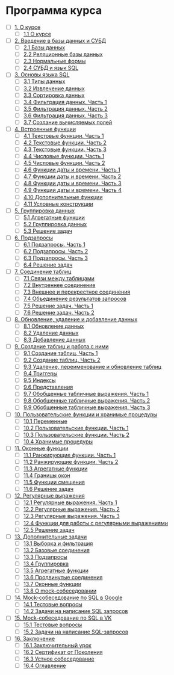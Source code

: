 # Программа курса
- [ ] [1. О курсе](https://github.com/tskdvraz0r/education/tree/main/stepik/beegeek/sql_generation/01_course_for_beginners/module/module_01)
    - [ ] [1.1 О курсе](https://github.com/tskdvraz0r/education/tree/main/stepik/beegeek/sql_generation/01_course_for_beginners/module/module_01/lesson_01)

- [ ] [2. Введение в базы данных и СУБД](https://github.com/tskdvraz0r/education/tree/main/stepik/beegeek/sql_generation/01_course_for_beginners/module/module_02)
    - [ ] [2.1 Базы данных](https://github.com/tskdvraz0r/education/tree/main/stepik/beegeek/sql_generation/01_course_for_beginners/module/module_02/lesson_01)
    - [ ] [2.2 Реляционные базы данных](https://github.com/tskdvraz0r/education/tree/main/stepik/beegeek/sql_generation/01_course_for_beginners/module/module_02/lesson_02)
    - [ ] [2.3 Нормальные формы](https://github.com/tskdvraz0r/education/tree/main/stepik/beegeek/sql_generation/01_course_for_beginners/module/module_02/lesson_03)
    - [ ] [2.4 СУБД и язык SQL](https://github.com/tskdvraz0r/education/tree/main/stepik/beegeek/sql_generation/01_course_for_beginners/module/module_02/lesson_04)

- [ ] [3. Основы языка SQL](https://github.com/tskdvraz0r/education/tree/main/stepik/beegeek/sql_generation/01_course_for_beginners/module/module_03)
    - [ ] [3.1 Типы данных](https://github.com/tskdvraz0r/education/tree/main/stepik/beegeek/sql_generation/01_course_for_beginners/module/module_03/lesson_01)
    - [ ] [3.2 Извлечение данных](https://github.com/tskdvraz0r/education/tree/main/stepik/beegeek/sql_generation/01_course_for_beginners/module/module_03/lesson_02)
    - [ ] [3.3 Сортировка данных](https://github.com/tskdvraz0r/education/tree/main/stepik/beegeek/sql_generation/01_course_for_beginners/module/module_03/lesson_03)
    - [ ] [3.4 Фильтрация данных. Часть 1](https://github.com/tskdvraz0r/education/tree/main/stepik/beegeek/sql_generation/01_course_for_beginners/module/module_03/lesson_04)
    - [ ] [3.5 Фильтрация данных. Часть 2](https://github.com/tskdvraz0r/education/tree/main/stepik/beegeek/sql_generation/01_course_for_beginners/module/module_03/lesson_05)
    - [ ] [3.6 Фильтрация данных. Часть 3](https://github.com/tskdvraz0r/education/tree/main/stepik/beegeek/sql_generation/01_course_for_beginners/module/module_03/lesson_06)
    - [ ] [3.7 Создание вычисляемых полей](https://github.com/tskdvraz0r/education/tree/main/stepik/beegeek/sql_generation/01_course_for_beginners/module/module_03/lesson_07)

- [ ] [4. Встроенные функции](https://github.com/tskdvraz0r/education/tree/main/stepik/beegeek/sql_generation/01_course_for_beginners/module/module_04)
    - [ ] [4.1 Текстовые функции. Часть 1](https://github.com/tskdvraz0r/education/tree/main/stepik/beegeek/sql_generation/01_course_for_beginners/module/module_04/lesson_01)
    - [ ] [4.2 Текстовые функции. Часть 2](https://github.com/tskdvraz0r/education/tree/main/stepik/beegeek/sql_generation/01_course_for_beginners/module/module_04/lesson_02)
    - [ ] [4.3 Текстовые функции. Часть 3](https://github.com/tskdvraz0r/education/tree/main/stepik/beegeek/sql_generation/01_course_for_beginners/module/module_04/lesson_03)
    - [ ] [4.4 Числовые функции. Часть 1](https://github.com/tskdvraz0r/education/tree/main/stepik/beegeek/sql_generation/01_course_for_beginners/module/module_04/lesson_04)
    - [ ] [4.5 Числовые функции. Часть 2](https://github.com/tskdvraz0r/education/tree/main/stepik/beegeek/sql_generation/01_course_for_beginners/module/module_04/lesson_05)
    - [ ] [4.6 Функции даты и времени. Часть 1](https://github.com/tskdvraz0r/education/tree/main/stepik/beegeek/sql_generation/01_course_for_beginners/module/module_04/lesson_06)
    - [ ] [4.7 Функции даты и времени. Часть 2](https://github.com/tskdvraz0r/education/tree/main/stepik/beegeek/sql_generation/01_course_for_beginners/module/module_04/lesson_07)
    - [ ] [4.8 Функции даты и времени. Часть 3](https://github.com/tskdvraz0r/education/tree/main/stepik/beegeek/sql_generation/01_course_for_beginners/module/module_04/lesson_08)
    - [ ] [4.9 Функции даты и времени. Часть 4](https://github.com/tskdvraz0r/education/tree/main/stepik/beegeek/sql_generation/01_course_for_beginners/module/module_04/lesson_09)
    - [ ] [4.10 Дополнительные функции](https://github.com/tskdvraz0r/education/tree/main/stepik/beegeek/sql_generation/01_course_for_beginners/module/module_04/lesson_10)
    - [ ] [4.11 Условные конструкции](https://github.com/tskdvraz0r/education/tree/main/stepik/beegeek/sql_generation/01_course_for_beginners/module/module_04/lesson_11)

- [ ] [5. Группировка данных](https://github.com/tskdvraz0r/education/tree/main/stepik/beegeek/sql_generation/01_course_for_beginners/module/module_05)
    - [ ] [5.1 Агрегатные функции](https://github.com/tskdvraz0r/education/tree/main/stepik/beegeek/sql_generation/01_course_for_beginners/module/module_05/lesson_01)
    - [ ] [5.2 Группировка данных](https://github.com/tskdvraz0r/education/tree/main/stepik/beegeek/sql_generation/01_course_for_beginners/module/module_05/lesson_02)
    - [ ] [5.3 Решение задач](https://github.com/tskdvraz0r/education/tree/main/stepik/beegeek/sql_generation/01_course_for_beginners/module/module_05/lesson_03)

- [ ] [6. Подзапросы](https://github.com/tskdvraz0r/education/tree/main/stepik/beegeek/sql_generation/01_course_for_beginners/module/module_06)
    - [ ] [6.1 Подзапросы. Часть 1](https://github.com/tskdvraz0r/education/tree/main/stepik/beegeek/sql_generation/01_course_for_beginners/module/module_06/lesson_01)
    - [ ] [6.2 Подзапросы. Часть 2](https://github.com/tskdvraz0r/education/tree/main/stepik/beegeek/sql_generation/01_course_for_beginners/module/module_06/lesson_02)
    - [ ] [6.3 Подзапросы. Часть 3](https://github.com/tskdvraz0r/education/tree/main/stepik/beegeek/sql_generation/01_course_for_beginners/module/module_06/lesson_03)
    - [ ] [6.4 Решение задач](https://github.com/tskdvraz0r/education/tree/main/stepik/beegeek/sql_generation/01_course_for_beginners/module/module_06/lesson_04)

- [ ] [7. Соединение таблиц](https://github.com/tskdvraz0r/education/tree/main/stepik/beegeek/sql_generation/01_course_for_beginners/module/module_07)
    - [ ] [7.1 Связи между таблицами](https://github.com/tskdvraz0r/education/tree/main/stepik/beegeek/sql_generation/01_course_for_beginners/module/module_07/lesson_01)
    - [ ] [7.2 Внутреннее соединение](https://github.com/tskdvraz0r/education/tree/main/stepik/beegeek/sql_generation/01_course_for_beginners/module/module_07/lesson_02)
    - [ ] [7.3 Внешнее и перекрестное соединения](https://github.com/tskdvraz0r/education/tree/main/stepik/beegeek/sql_generation/01_course_for_beginners/module/module_07/lesson_03)
    - [ ] [7.4 Объединение результатов запросов](https://github.com/tskdvraz0r/education/tree/main/stepik/beegeek/sql_generation/01_course_for_beginners/module/module_07/lesson_04)
    - [ ] [7.5 Решение задач. Часть 1](https://github.com/tskdvraz0r/education/tree/main/stepik/beegeek/sql_generation/01_course_for_beginners/module/module_07/lesson_05)
    - [ ] [7.6 Решение задач. Часть 2](https://github.com/tskdvraz0r/education/tree/main/stepik/beegeek/sql_generation/01_course_for_beginners/module/module_07/lesson_06)

- [ ] [8. Обновление, удаление и добавление данных](https://github.com/tskdvraz0r/education/tree/main/stepik/beegeek/sql_generation/01_course_for_beginners/module/module_08)
    - [ ] [8.1 Обновление данных](https://github.com/tskdvraz0r/education/tree/main/stepik/beegeek/sql_generation/01_course_for_beginners/module/module_08/lesson_01)
    - [ ] [8.2 Удаление данных](https://github.com/tskdvraz0r/education/tree/main/stepik/beegeek/sql_generation/01_course_for_beginners/module/module_08/lesson_02)
    - [ ] [8.3 Добавление данных](https://github.com/tskdvraz0r/education/tree/main/stepik/beegeek/sql_generation/01_course_for_beginners/module/module_08/lesson_03)

- [ ] [9. Создание таблиц и работа с ними](https://github.com/tskdvraz0r/education/tree/main/stepik/beegeek/sql_generation/01_course_for_beginners/module/module_09)
    - [ ] [9.1 Создание таблиц. Часть 1](https://github.com/tskdvraz0r/education/tree/main/stepik/beegeek/sql_generation/01_course_for_beginners/module/module_09/lesson_01)
    - [ ] [9.2 Создание таблиц. Часть 2](https://github.com/tskdvraz0r/education/tree/main/stepik/beegeek/sql_generation/01_course_for_beginners/module/module_09/lesson_02)
    - [ ] [9.3 Удаление, переименование и обновление таблиц](https://github.com/tskdvraz0r/education/tree/main/stepik/beegeek/sql_generation/01_course_for_beginners/module/module_09/lesson_03)
    - [ ] [9.4 Триггеры](https://github.com/tskdvraz0r/education/tree/main/stepik/beegeek/sql_generation/01_course_for_beginners/module/module_09/lesson_04)
    - [ ] [9.5 Индексы](https://github.com/tskdvraz0r/education/tree/main/stepik/beegeek/sql_generation/01_course_for_beginners/module/module_09/lesson_05)
    - [ ] [9.6 Представления](https://github.com/tskdvraz0r/education/tree/main/stepik/beegeek/sql_generation/01_course_for_beginners/module/module_09/lesson_06)
    - [ ] [9.7 Обобщенные табличные выражения. Часть 1](https://github.com/tskdvraz0r/education/tree/main/stepik/beegeek/sql_generation/01_course_for_beginners/module/module_09/lesson_07)
    - [ ] [9.8 Обобщенные табличные выражения. Часть 2](https://github.com/tskdvraz0r/education/tree/main/stepik/beegeek/sql_generation/01_course_for_beginners/module/module_09/lesson_08)
    - [ ] [9.9 Обобщенные табличные выражения. Часть 3](https://github.com/tskdvraz0r/education/tree/main/stepik/beegeek/sql_generation/01_course_for_beginners/module/module_09/lesson_09)

- [ ] [10. Пользовательские функции и хранимые процедуры](https://github.com/tskdvraz0r/education/tree/main/stepik/beegeek/sql_generation/01_course_for_beginners/module/module_10)
    - [ ] [10.1 Переменные](https://github.com/tskdvraz0r/education/tree/main/stepik/beegeek/sql_generation/01_course_for_beginners/module/module_10/lesson_01)
    - [ ] [10.2 Пользовательские функции. Часть 1](https://github.com/tskdvraz0r/education/tree/main/stepik/beegeek/sql_generation/01_course_for_beginners/module/module_10/lesson_02)
    - [ ] [10.3 Пользовательские функции. Часть 2](https://github.com/tskdvraz0r/education/tree/main/stepik/beegeek/sql_generation/01_course_for_beginners/module/module_10/lesson_03)
    - [ ] [10.4 Хранимые процедуры](https://github.com/tskdvraz0r/education/tree/main/stepik/beegeek/sql_generation/01_course_for_beginners/module/module_10/lesson_04)

- [ ] [11. Оконные функции](https://github.com/tskdvraz0r/education/tree/main/stepik/beegeek/sql_generation/01_course_for_beginners/module/module_11)
    - [ ] [11.1 Ранжирующие функции. Часть 1](https://github.com/tskdvraz0r/education/tree/main/stepik/beegeek/sql_generation/01_course_for_beginners/module/module_11/lesson_01)
    - [ ] [11.2 Ранжирующие функции. Часть 2](https://github.com/tskdvraz0r/education/tree/main/stepik/beegeek/sql_generation/01_course_for_beginners/module/module_11/lesson_02)
    - [ ] [11.3 Агрегатные функции](https://github.com/tskdvraz0r/education/tree/main/stepik/beegeek/sql_generation/01_course_for_beginners/module/module_11/lesson_03)
    - [ ] [11.4 Границы окон](https://github.com/tskdvraz0r/education/tree/main/stepik/beegeek/sql_generation/01_course_for_beginners/module/module_11/lesson_04)
    - [ ] [11.5 Функции смещения](https://github.com/tskdvraz0r/education/tree/main/stepik/beegeek/sql_generation/01_course_for_beginners/module/module_11/lesson_05)
    - [ ] [11.6 Решение задач](https://github.com/tskdvraz0r/education/tree/main/stepik/beegeek/sql_generation/01_course_for_beginners/module/module_11/lesson_06)

- [ ] [12. Регулярные выражения](https://github.com/tskdvraz0r/education/tree/main/stepik/beegeek/sql_generation/01_course_for_beginners/module/module_12)
    - [ ] [12.1 Регулярные выражения. Часть 1](https://github.com/tskdvraz0r/education/tree/main/stepik/beegeek/sql_generation/01_course_for_beginners/module/module_12/lesson_01)
    - [ ] [12.2 Регулярные выражения. Часть 2](https://github.com/tskdvraz0r/education/tree/main/stepik/beegeek/sql_generation/01_course_for_beginners/module/module_12/lesson_02)
    - [ ] [12.3 Регулярные выражения. Часть 3](https://github.com/tskdvraz0r/education/tree/main/stepik/beegeek/sql_generation/01_course_for_beginners/module/module_12/lesson_03)
    - [ ] [12.4 Функции для работы с регулярными выражениями](https://github.com/tskdvraz0r/education/tree/main/stepik/beegeek/sql_generation/01_course_for_beginners/module/module_12/lesson_04)
    - [ ] [12.5 Решение задач](https://github.com/tskdvraz0r/education/tree/main/stepik/beegeek/sql_generation/01_course_for_beginners/module/module_12/lesson_05)

- [ ] [13. Дополнительные задачи](https://github.com/tskdvraz0r/education/tree/main/stepik/beegeek/sql_generation/01_course_for_beginners/module/module_13)
    - [ ] [13.1 Выборка и фильтрация](https://github.com/tskdvraz0r/education/tree/main/stepik/beegeek/sql_generation/01_course_for_beginners/module/module_13/lesson_01)
    - [ ] [13.2 Базовые соединения](https://github.com/tskdvraz0r/education/tree/main/stepik/beegeek/sql_generation/01_course_for_beginners/module/module_13/lesson_02)
    - [ ] [13.3 Подзапросы](https://github.com/tskdvraz0r/education/tree/main/stepik/beegeek/sql_generation/01_course_for_beginners/module/module_13/lesson_03)
    - [ ] [13.4 Группировка](https://github.com/tskdvraz0r/education/tree/main/stepik/beegeek/sql_generation/01_course_for_beginners/module/module_13/lesson_04)
    - [ ] [13.5 Агрегатные функции](https://github.com/tskdvraz0r/education/tree/main/stepik/beegeek/sql_generation/01_course_for_beginners/module/module_13/lesson_05)
    - [ ] [13.6 Продвинутые соединения](https://github.com/tskdvraz0r/education/tree/main/stepik/beegeek/sql_generation/01_course_for_beginners/module/module_13/lesson_06)
    - [ ] [13.7 Оконные функции](https://github.com/tskdvraz0r/education/tree/main/stepik/beegeek/sql_generation/01_course_for_beginners/module/module_13/lesson_07)
    - [ ] [13.8 О mock-собеседовании](https://github.com/tskdvraz0r/education/tree/main/stepik/beegeek/sql_generation/01_course_for_beginners/module/module_13/lesson_08)

- [ ] [14. Mock-собеседование по SQL в Google](https://github.com/tskdvraz0r/education/tree/main/stepik/beegeek/sql_generation/01_course_for_beginners/module/module_14)
    - [ ] [14.1 Тестовые вопросы](https://github.com/tskdvraz0r/education/tree/main/stepik/beegeek/sql_generation/01_course_for_beginners/module/module_14/lesson_01)
    - [ ] [14.2 Задачи на написание SQL запросов](https://github.com/tskdvraz0r/education/tree/main/stepik/beegeek/sql_generation/01_course_for_beginners/module/module_14/lesson_02)

- [ ] [15. Mock-собеседование по SQL в VK](https://github.com/tskdvraz0r/education/tree/main/stepik/beegeek/sql_generation/01_course_for_beginners/module/module_15)
    - [ ] [15.1 Тестовые вопросы](https://github.com/tskdvraz0r/education/tree/main/stepik/beegeek/sql_generation/01_course_for_beginners/module/module_15/lesson_01)
    - [ ] [15.2 Задачи на написание SQL-запросов](https://github.com/tskdvraz0r/education/tree/main/stepik/beegeek/sql_generation/01_course_for_beginners/module/module_15/lesson_02)

- [ ] [16. Заключение](https://github.com/tskdvraz0r/education/tree/main/stepik/beegeek/sql_generation/01_course_for_beginners/module/module_16)
    - [ ] [16.1 Заключительный урок](https://github.com/tskdvraz0r/education/tree/main/stepik/beegeek/sql_generation/01_course_for_beginners/module/module_16/lesson_01)
    - [ ] [16.2 Сертификат от Поколения](https://github.com/tskdvraz0r/education/tree/main/stepik/beegeek/sql_generation/01_course_for_beginners/module/module_16/lesson_02)
    - [ ] [16.3 Устное собеседование](https://github.com/tskdvraz0r/education/tree/main/stepik/beegeek/sql_generation/01_course_for_beginners/module/module_16/lesson_03)
    - [ ] [16.4 Оглавление](https://github.com/tskdvraz0r/education/tree/main/stepik/beegeek/sql_generation/01_course_for_beginners/module/module_16/lesson_04)